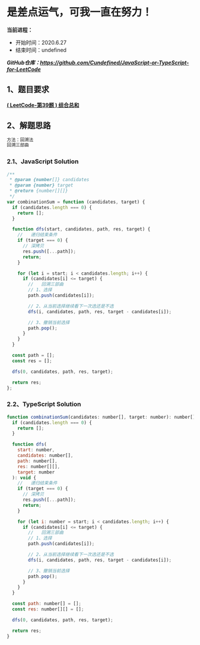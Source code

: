 ﻿# 是差点运气，可我一直在努力！
**当前进程：**

 - 开始时间：2020.6.27 
 - 结束时间：undefined

***GitHub仓库：https://github.com/Cundefined/JavaScript-or-TypeScript-for-LeetCode***



## 1、题目要求
[**( LeetCode-第39题 )  组合总和**](https://leetcode-cn.com/problems/combination-sum/)
     



## 2、解题思路
```javascript
方法：回溯法
回溯三部曲
```


### 2.1、JavaScript Solution

```javascript
/**
 * @param {number[]} candidates
 * @param {number} target
 * @return {number[][]}
 */
var combinationSum = function (candidates, target) {
  if (candidates.length === 0) {
    return [];
  }

  function dfs(start, candidates, path, res, target) {
    //   递归结束条件
    if (target === 0) {
      // 深拷贝
      res.push([...path]);
      return;
    }

    for (let i = start; i < candidates.length; i++) {
      if (candidates[i] <= target) {
        //   回溯三部曲
        // 1、选择
        path.push(candidates[i]);

        // 2、从当前选择继续看下一次选还是不选
        dfs(i, candidates, path, res, target - candidates[i]);

        // 3、撤销当前选择
        path.pop();
      }
    }
  }

  const path = [];
  const res = [];

  dfs(0, candidates, path, res, target);

  return res;
};
```

### 2.2、TypeScript Solution

```javascript
function combinationSum(candidates: number[], target: number): number[][] {
  if (candidates.length === 0) {
    return [];
  }

  function dfs(
    start: number,
    candidates: number[],
    path: number[],
    res: number[][],
    target: number
  ): void {
    //   递归结束条件
    if (target === 0) {
      // 深拷贝
      res.push([...path]);
      return;
    }

    for (let i: number = start; i < candidates.length; i++) {
      if (candidates[i] <= target) {
        //   回溯三部曲
        // 1、选择
        path.push(candidates[i]);

        // 2、从当前选择继续看下一次选还是不选
        dfs(i, candidates, path, res, target - candidates[i]);

        // 3、撤销当前选择
        path.pop();
      }
    }
  }

  const path: number[] = [];
  const res: number[][] = [];

  dfs(0, candidates, path, res, target);

  return res;
}
```

